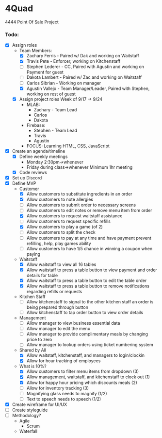# 4Quad
4444 Point Of Sale Project

### Todo:
- [X] Assign roles
  - Team Members:
    - [x] Zachary Ferris  - Paired w/ Dak and working on Waitstaff
    - [x] Travis Pete     - Enforcer, working on Kitchenstaff
    - [ ] Stephen Lederer - CC, Paired with Agustin and working on Payment for guest
    - [ ] Dakota Lambert  - Paired w/ Zac and working on Waitstaff
    - [ ] Carlos Sibrian  - Working on manager
    - [x] Agustin Vallejo - Team Manager/Leader, Paired with Stephen, working on rest of guest
  - [x] Assign project roles
    Week of 9/17 -> 9/24
    - MLAB:
      - Zachary - Team Lead
      - Carlos
      - Dakota
    - Firebase:
      - Stephen - Team Lead
      - Travis
      - Agustin
    - FOCUS:
      Learning HTML, CSS, JavaScript
- [x] Create an agenda/timeline
  - [x] Define weekly meetings
    - Monday 2:30pm->whenever
    - Friday during class->whenever
    Minimum 1hr meeting
  - [x] Code reviews
- [x] Set up Discord
- [x] Define MVP
  - Customer
    - [x] Allow customers to substitute ingredients in an order
    - [x] Allow customers to note allergies
    - [ ] Allow customers to submit order to necessary screens
    - [ ] Allow customers to edit notes or remove menu item from order
    - [x] Allow customers to request waitstaff assistance
    - [ ] Allow customers to request specific refills
    - [x] Allow customers to play a game (of 2)
    - [ ] Allow customers to split the check 
    - [ ] Allow customers to pay at any time and have payment prevent refilling, help, play games ability
    - [ ] Allow customers to have 1/5 chance in winning a coupon when paying
  - Waitstaff
    - [x] Allow waitstaff to view all 16 tables
    - [x] Allow waitstaff to press a table button to view payment and order details for table
    - [x] Allow waitstaff to press a table button to edit the table order
    - [x] Allow waitstaff to press a table button to remove notifications regarding refills or requests
  - Kitchen Staff
    - [ ] Allow kitchenstaff to signal to the other kitchen staff an order is being prepared through button
    - [ ] Allow kitchenstaff to tap order button to view order details
  - Management
    - [ ] Allow manager to view business essential data
    - [ ] Allow manager to edit the menu 
    - [ ] Allow manager to provide complimentary meals by changing price to zero
    - [ ] Allow manager to lookup orders using ticket numbering system
  - Shared by All
    - [x] Allow waitstaff, kitchenstaff, and managers to login/clockin     
    - [x] Allow for hour tracking of employees
    
  - What is 10%?
    - [x] Allow customers to filter menu items from dropdown (3)
    - [x] Allow management, waitstaff, and kitchenstaff to clock out (1)
    - [x] Allow for happy hour pricing which discounts meals (2)
    - [ ] Allow for inventory tracking (3)
    - [ ] Magnifying glass needs to magnify (1/2) 
    - [ ] Text to speech needs to speech (1/2)
    
- [x] Create wireframe for UI/UX
- [ ] Create styleguide
- [ ] Methodology?
    - Agile
      - Scrum
    - Waterfall

